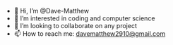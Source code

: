 - 👋 Hi, I’m @Dave-Matthew
- 👀 I’m interested in coding and computer science
- 💞️ I’m looking to collaborate on any project
- 📫 How to reach me: davematthew2910@gmail.com

<!---
Dave-Matthew/Dave-Matthew is a ✨ special ✨ repository because its `README.md` (this file) appears on your GitHub profile.
You can click the Preview link to take a look at your changes.
--->
